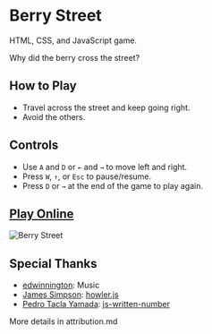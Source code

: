 # Berry Street

HTML, CSS, and JavaScript game.

Why did the berry cross the street?

## How to Play
- Travel across the street and keep going right.
- Avoid the others.

## Controls
- Use `A` and `D` or `←` and `→` to move left and right.
- Press `W`, `↑`, or `Esc` to pause/resume.
- Press `D` or `→` at the end of the game to play again.

## [Play Online](https://costava.github.io/berry-street/dist/)

![Berry Street](http://i.imgur.com/o1Y3ODh.png)

## Special Thanks
- [edwinnington](http://opengameart.org/users/edwinnington): Music
- [James Simpson](https://github.com/goldfire): [howler.js](https://github.com/goldfire/howler.js)
- [Pedro Tacla Yamada](https://github.com/yamadapc): [js-written-number](https://github.com/yamadapc/js-written-number)

More details in attribution.md
